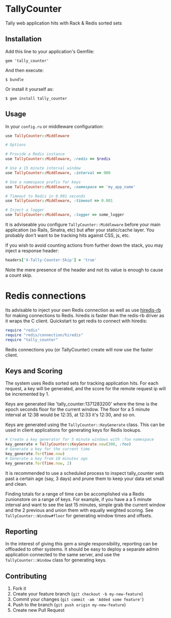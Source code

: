 # TallyCounter

Tally web application hits with Rack & Redis sorted sets

## Installation

Add this line to your application's Gemfile:

    gem 'tally_counter'

And then execute:

    $ bundle

Or install it yourself as:

    $ gem install tally_counter

## Usage

In your `config.ru` or middleware configuration:

```ruby
use TallyCounter::Middleware

# Options

# Provide a Redis instance
use TallyCounter::Middleware, :redis => $redis

# Use a 15 minute interval window
use TallyCounter::Middleware, :interval => 900

# Use a namespace prefix for keys
use TallyCounter::Middleware, :namespace => 'my_app_name'

# Timeout to Redis in 0.001 seconds
use TallyCounter::Middleware, :timeout => 0.001

# Inject a logger
use TallyCounter::Middleware, :logger => some_logger
```

It is adviseable you configure `TallyCounter::Middleware` before
your main application (so Rails, Sinatra, etc) but after your
static/cache layer.  You probably don't want to be tracking hits
against CSS, js, etc.

If you wish to avoid counting actions from further down the stack,
you may inject a response header:

```ruby
headers['X-Tally-Counter-Skip'] = 'true'
```

Note the mere presence of the header and not its value is enough
to cause a count skip.

# Redis connections

Its advisable to inject your own Redis connection as well as use
[hiredis-rb](https://github.com/pietern/hiredis-rb) for making connections
to Redis.  hiredis is faster than the redis-rb driver as it wraps the
C client.  Quickstart to get redis to connect with hiredis:

```ruby
require "redis"
require "redis/connection/hiredis"
require "tally_counter"
```

Redis connections you (or TallyCounter) create will now use the faster client.

## Keys and Scoring

The system uses Redis sorted sets for tracking application hits.
For each request, a key will be generated, and the score for the
remote request ip will be incremented by 1.

Keys are generated like 'tally_counter:1371283200' where the time
is the epoch seconds floor for the current window.  The floor for
a 5 minute interval at 12:38 would be 12:35, at 12:33 it's 12:30,
and so on.

Keys are generated using the `TallyCounter::KeyGenerate` class.
This can be used in client applications for generating keys for
Redis lookups.

```ruby
# Create a key generator for 5 minute windows with :foo namespace
key_generate = TallyCounter::KeyGenerate.new(300, :foo)
# Generate a key for the current time
key_generate.for(Time.now)
# Generate a key from 10 minutes ago
key_generate.for(Time.now, 2)
```

It is recommended to use a scheduled process to inspect tally_counter
sets past a certain age (say, 3 days) and prune them to keep your
data set small and clean.

Finding totals for a range of time can be accomplished via a Redis
zunionstore on a range of keys.  For example, if you have a a 5
minute interval and want to see the last 15 minutes, simple grab
the current window and the 2 previous and union them with equally
weighted scoring.  See `TallyCounter::Window#floor` for generating
window times and offsets.

## Reporting

In the interest of giving this gem a single responsibility, reporting
can be offloaded to other systems.  It should be easy to deploy
a separate admin application connected to the same server, and use
the `TallyCounter::Window` class for generating keys.

## Contributing

1. Fork it
2. Create your feature branch (`git checkout -b my-new-feature`)
3. Commit your changes (`git commit -am 'Added some feature'`)
4. Push to the branch (`git push origin my-new-feature`)
5. Create new Pull Request
